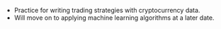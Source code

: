 - Practice for writing trading strategies with cryptocurrency data.
- Will move on to applying machine learning algorithms at a later date.
